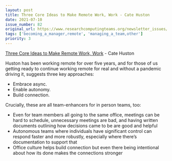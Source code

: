 ```yaml
---
layout: post
title: Three Core Ideas to Make Remote Work, Work - Cate Huston
date: 2021-07-10
issue_number: 82
original_url: https://www.researchcomputingteams.org/newsletter_issues/0082
tags: ['becoming_a_manager,remote', 'managing_a_team,other']
priority: 3
---
```


<!-- markdownlint-disable MD033 -->
<!-- markdownlint-disable MD041 -->
<!-- markdownlint-disable MD049 -->

[Three Core Ideas to Make Remote Work, Work](https://cate.blog/2021/06/28/three-core-ideas-to-make-remote-work-work/) - Cate Huston

Huston has been working remote for over five years, and for those of us getting ready to continue working remote for real and without a pandemic driving it, suggests three key approaches:

- Embrace async.
- Enable autonomy.
- Build connection.

Crucially, these are all team-enhancers for in person teams, too:

- Even for team members all going to the same office, meetings can be hard to schedule, unnecessary meetings are bad, and having written documents outlining how decisions came to be are good and helpful
- Autonomous teams where individuals have significant control can respond faster and more robustly, especially where there’s documentation to support that
- Office culture helps build connection but even there being intentional about how its done makes the connections stronger

